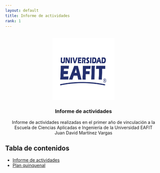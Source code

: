 ```yaml
---
layout: default
title: Informe de actividades
rank: 1
---
```


<a name="readme-top"></a>

<!-- PROJECT LOGO -->
<br />
<div align="center">
  <a href="https://github.com/othneildrew/Best-README-Template">
    <img src="Figs/Logo_EAFIT.svg.png" alt="Logo" width="200" height="200">
  </a>

  <h3 align="center">Informe de actividades</h3>

  <p align="center">
    Informe de actividades realizadas en el primer año de vinculación a la Escuela de Ciencias Aplicadas e Ingeniería de la Universidad EAFIT  <br />
    Juan David Martínez Vargas
  </p>
</div>


## Tabla de contenidos
- [Informe de actividades](./informe.html) <br>
- [Plan quinquenal](./plan.html) <br>
